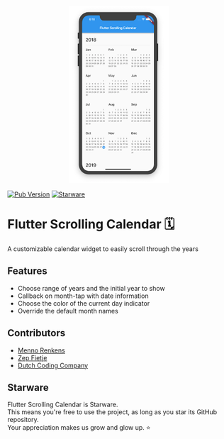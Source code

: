 <p align="center"><img src="screenshots/screenshot.png" height="400"></p>

[![Pub Version](https://img.shields.io/pub/v/scrolling_years_calendar)](https://pub.dev/packages/scrolling_years_calendar)
[![Starware](https://img.shields.io/badge/Starware-%E2%AD%90-black?labelColor=%23f9b00d)](https://github.com/zepfietje/starware)

# Flutter Scrolling Calendar 🗓

A customizable calendar widget to easily scroll through the years

## Features

- Choose range of years and the initial year to show
- Callback on month-tap with date information
- Choose the color of the current day indicator
- Override the default month names

## Contributors

- [Menno Renkens](https://github.com/mennorenkens)
- [Zep Fietje](https://github.com/zepfietje)
- [Dutch Coding Company](https://github.com/DutchCodingCompany)

## Starware

Flutter Scrolling Calendar is Starware.  
This means you're free to use the project, as long as you star its GitHub repository.  
Your appreciation makes us grow and glow up. ⭐
